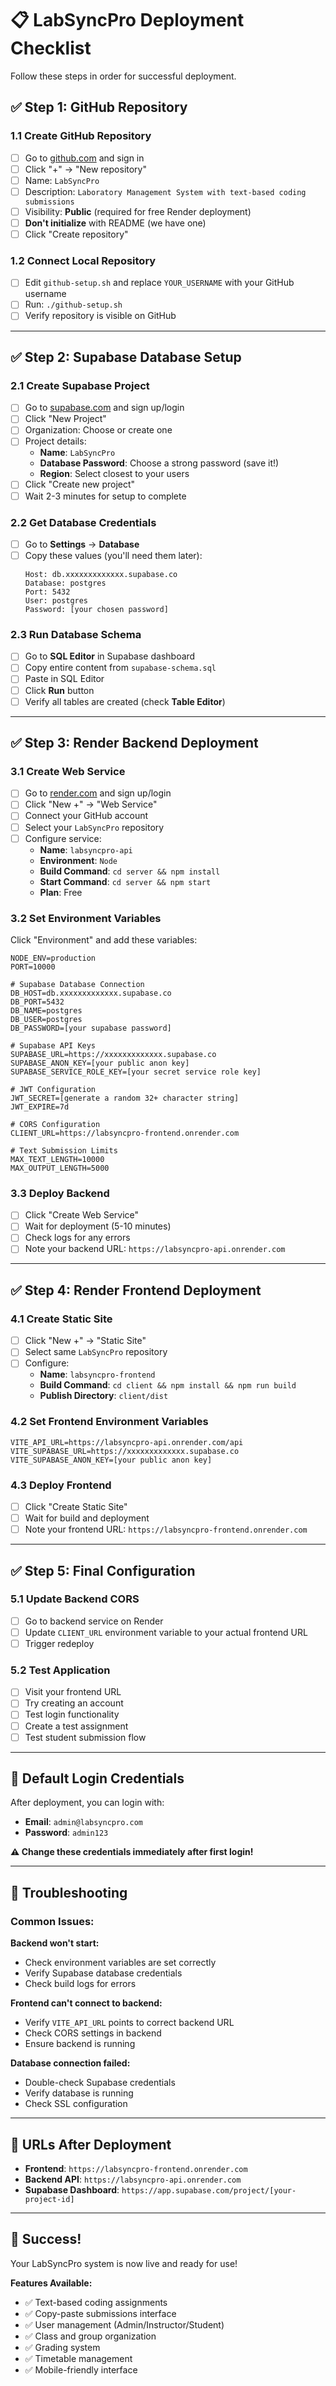 # 📋 LabSyncPro Deployment Checklist

Follow these steps in order for successful deployment.

## ✅ **Step 1: GitHub Repository** 

### 1.1 Create GitHub Repository
- [ ] Go to [github.com](https://github.com) and sign in
- [ ] Click "+" → "New repository"
- [ ] Name: `LabSyncPro`
- [ ] Description: `Laboratory Management System with text-based coding submissions`
- [ ] Visibility: **Public** (required for free Render deployment)
- [ ] **Don't initialize** with README (we have one)
- [ ] Click "Create repository"

### 1.2 Connect Local Repository
- [ ] Edit `github-setup.sh` and replace `YOUR_USERNAME` with your GitHub username
- [ ] Run: `./github-setup.sh`
- [ ] Verify repository is visible on GitHub

---

## ✅ **Step 2: Supabase Database Setup**

### 2.1 Create Supabase Project
- [ ] Go to [supabase.com](https://supabase.com) and sign up/login
- [ ] Click "New Project"
- [ ] Organization: Choose or create one
- [ ] Project details:
  - **Name**: `LabSyncPro`
  - **Database Password**: Choose a strong password (save it!)
  - **Region**: Select closest to your users
- [ ] Click "Create new project"
- [ ] Wait 2-3 minutes for setup to complete

### 2.2 Get Database Credentials
- [ ] Go to **Settings** → **Database**
- [ ] Copy these values (you'll need them later):
  ```
  Host: db.xxxxxxxxxxxxx.supabase.co
  Database: postgres
  Port: 5432
  User: postgres
  Password: [your chosen password]
  ```

### 2.3 Run Database Schema
- [ ] Go to **SQL Editor** in Supabase dashboard
- [ ] Copy entire content from `supabase-schema.sql`
- [ ] Paste in SQL Editor
- [ ] Click **Run** button
- [ ] Verify all tables are created (check **Table Editor**)

---

## ✅ **Step 3: Render Backend Deployment**

### 3.1 Create Web Service
- [ ] Go to [render.com](https://render.com) and sign up/login
- [ ] Click "New +" → "Web Service"
- [ ] Connect your GitHub account
- [ ] Select your `LabSyncPro` repository
- [ ] Configure service:
  - **Name**: `labsyncpro-api`
  - **Environment**: `Node`
  - **Build Command**: `cd server && npm install`
  - **Start Command**: `cd server && npm start`
  - **Plan**: Free

### 3.2 Set Environment Variables
Click "Environment" and add these variables:
```
NODE_ENV=production
PORT=10000

# Supabase Database Connection
DB_HOST=db.xxxxxxxxxxxxx.supabase.co
DB_PORT=5432
DB_NAME=postgres
DB_USER=postgres
DB_PASSWORD=[your supabase password]

# Supabase API Keys
SUPABASE_URL=https://xxxxxxxxxxxxx.supabase.co
SUPABASE_ANON_KEY=[your public anon key]
SUPABASE_SERVICE_ROLE_KEY=[your secret service role key]

# JWT Configuration
JWT_SECRET=[generate a random 32+ character string]
JWT_EXPIRE=7d

# CORS Configuration
CLIENT_URL=https://labsyncpro-frontend.onrender.com

# Text Submission Limits
MAX_TEXT_LENGTH=10000
MAX_OUTPUT_LENGTH=5000
```

### 3.3 Deploy Backend
- [ ] Click "Create Web Service"
- [ ] Wait for deployment (5-10 minutes)
- [ ] Check logs for any errors
- [ ] Note your backend URL: `https://labsyncpro-api.onrender.com`

---

## ✅ **Step 4: Render Frontend Deployment**

### 4.1 Create Static Site
- [ ] Click "New +" → "Static Site"
- [ ] Select same `LabSyncPro` repository
- [ ] Configure:
  - **Name**: `labsyncpro-frontend`
  - **Build Command**: `cd client && npm install && npm run build`
  - **Publish Directory**: `client/dist`

### 4.2 Set Frontend Environment Variables
```
VITE_API_URL=https://labsyncpro-api.onrender.com/api
VITE_SUPABASE_URL=https://xxxxxxxxxxxxx.supabase.co
VITE_SUPABASE_ANON_KEY=[your public anon key]
```

### 4.3 Deploy Frontend
- [ ] Click "Create Static Site"
- [ ] Wait for build and deployment
- [ ] Note your frontend URL: `https://labsyncpro-frontend.onrender.com`

---

## ✅ **Step 5: Final Configuration**

### 5.1 Update Backend CORS
- [ ] Go to backend service on Render
- [ ] Update `CLIENT_URL` environment variable to your actual frontend URL
- [ ] Trigger redeploy

### 5.2 Test Application
- [ ] Visit your frontend URL
- [ ] Try creating an account
- [ ] Test login functionality
- [ ] Create a test assignment
- [ ] Test student submission flow

---

## 🎯 **Default Login Credentials**

After deployment, you can login with:
- **Email**: `admin@labsyncpro.com`
- **Password**: `admin123`

**⚠️ Change these credentials immediately after first login!**

---

## 🔧 **Troubleshooting**

### Common Issues:

**Backend won't start:**
- Check environment variables are set correctly
- Verify Supabase database credentials
- Check build logs for errors

**Frontend can't connect to backend:**
- Verify `VITE_API_URL` points to correct backend URL
- Check CORS settings in backend
- Ensure backend is running

**Database connection failed:**
- Double-check Supabase credentials
- Verify database is running
- Check SSL configuration

---

## 📱 **URLs After Deployment**

- **Frontend**: `https://labsyncpro-frontend.onrender.com`
- **Backend API**: `https://labsyncpro-api.onrender.com`
- **Supabase Dashboard**: `https://app.supabase.com/project/[your-project-id]`

---

## 🎉 **Success!**

Your LabSyncPro system is now live and ready for use!

**Features Available:**
- ✅ Text-based coding assignments
- ✅ Copy-paste submissions interface
- ✅ User management (Admin/Instructor/Student)
- ✅ Class and group organization
- ✅ Grading system
- ✅ Timetable management
- ✅ Mobile-friendly interface
